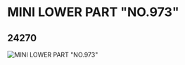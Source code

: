 # MINI LOWER PART "NO.973"
## 24270
![MINI LOWER PART "NO.973"](https://lc-www-live-s.legocdn.com/media/bricks/5/2/6131728.jpg)